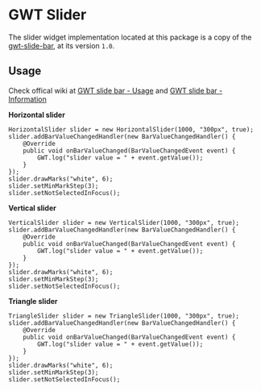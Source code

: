 GWT Slider
==========

The slider widget implementation located at this package is a copy of the [gwt-slide-bar](http://code.google.com/p/gwt-slider-bar/), at its version <code>1.0</code>.

Usage
------

Check offical wiki at [GWT slide bar - Usage](http://code.google.com/p/gwt-slider-bar/wiki/Usage) and [GWT slide bar - Information](http://code.google.com/p/gwt-slider-bar/wiki/CommonInformation)

**Horizontal slider**

    HorizontalSlider slider = new HorizontalSlider(1000, "300px", true);
    slider.addBarValueChangedHandler(new BarValueChangedHandler() {
        @Override
        public void onBarValueChanged(BarValueChangedEvent event) {
            GWT.log("slider value = " + event.getValue());
        }
    });
    slider.drawMarks("white", 6);
    slider.setMinMarkStep(3);
    slider.setNotSelectedInFocus();

**Vertical slider**

    VerticalSlider slider = new VerticalSlider(1000, "300px", true);
    slider.addBarValueChangedHandler(new BarValueChangedHandler() {
        @Override
        public void onBarValueChanged(BarValueChangedEvent event) {
            GWT.log("slider value = " + event.getValue());
        }
    });
    slider.drawMarks("white", 6);
    slider.setMinMarkStep(3);
    slider.setNotSelectedInFocus();

**Triangle slider**

    TriangleSlider slider = new TriangleSlider(1000, "300px", true);
    slider.addBarValueChangedHandler(new BarValueChangedHandler() {
        @Override
        public void onBarValueChanged(BarValueChangedEvent event) {
            GWT.log("slider value = " + event.getValue());
        }
    });
    slider.drawMarks("white", 6);
    slider.setMinMarkStep(3);
    slider.setNotSelectedInFocus();
